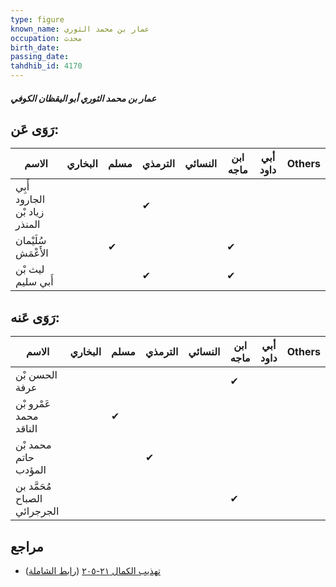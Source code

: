 ```yaml
---
type: figure
known_name: عمار بن محمد الثوري
occupation: محدث
birth_date:
passing_date:
tahdhib_id: 4170
---
```

##### عمار بن محمد الثوري أبو اليقظان الكوفي

## رَوَى عَن:
| الاسم                         | البخاري | مسلم | الترمذي | النسائي | ابن ماجه | أبي داود | Others |
| ----------------------------- | ------- | ---- | ------- | ------- | -------- | -------- | ------ |
| أَبِي الجارود زياد بْن المنذر |         |      | ✔       |         |          |          |        |
| سُلَيْمان الأَعْمَش           |         | ✔    |         |         | ✔        |          |        |
| ليث بْن أَبي سليم             |         |      | ✔       |         | ✔        |          |        |
## رَوَى عَنه:
| الاسم                        | البخاري | مسلم | الترمذي | النسائي | ابن ماجه | أبي داود | Others |
| ---------------------------- | ------- | ---- | ------- | ------- | -------- | -------- | ------ |
| الحسن بْن عرفة               |         |      |         |         | ✔        |          |        |
| عَمْرو بْن محمد الناقد       |         | ✔    |         |         |          |          |        |
| محمد بْن حاتم المؤدب         |         |      | ✔       |         |          |          |        |
| مُحَمَّد بن الصباح الجرجرائي |         |      |         |         | ✔        |          |        |
## مراجع
- [تهذيب الكمال ٢١-٢٠٥](obsidian://open?vault=Tahdhib-al-Kamal&file=Figures/٤١٧٠-عمار%20بن%20محمد%20الثوري%20أبو%20اليقظان%20الكوفي) ([رابط الشاملة](https://shamela.ws/book/3722/10852))